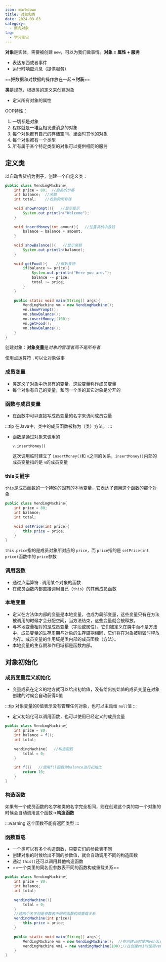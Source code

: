 ```yaml
---
icon: markdown
title: 对象和类
date: 2024-03-03
category:
  - 面向对象
tag:
  - 学习笔记
---
```

**对象**是实体，需要被创建 `new`，可以为我们做事情。**对象 = 属性 + 服务**

* 表达东西或者事件
* 运行时响应消息（提供服务）

==把数据和对数据的操作放在一起$\rightarrow$**封装**==

**类**是规范，根据类的定义来创建对象

- 定义所有对象的属性

OOP特性：

1. 一切都是对象
2. 程序就是一堆互相发送消息的对象
3. 每个对象都有自己的存储空间，里面时其他的对象
4. 每个对象都有一个类型
5. 所有属于某个特定类型的对象可以提供相同的服务

## **定义类**

以自动售货机为例子，创建一个自定义类：

```java
public class VendingMachine{
    int price = 80;  //商品的价格
    int balance;  //余额
    int total;    //收到的所有钱
  
    void showPrompt(){   //显示提示
        System.out.println("Welcome");
    }
  
    void insertMoney(int amount){   //往售货机中放钱
        balance = balance + amount;
    }
  
    void showBalance(){   //显示余额
        System.out.println(balance);
    }
  
    void getFood(){    //得到食物
        if(balance >= price){
            System.out.println("Here you are.");
            balance -= price;
            total += price;
        }
    }
  
    public static void main(String[] args){
        VendingMachine vm = new VendingMachine();
        vm.showPrompt();
        vm.showBalance();
        vm.insertMoneyj(100);
        vm.getFood();
        vm.showBalance();
    }
}
```

创建对象：**对象变量**是*对象的管理者而不是所有者*

使用点运算符 `.`可以让对象做事

### **成员变量**

- 类定义了对象中所具有的变量，这些变量称作成员变量
- 每个对象有自己的变量，和同一个类的其它对象是分开的

### **函数与成员变量**

- 在函数中可以直接写成员变量的名字来访问成员变量

:::tip
在Java中，类中的成员函数被称为（类）方法。
:::

- 函数是通过对象来调用的

  `v.insertMoney()`

  这次调用临时建立了 `insertMoney()`和 `v`之间的关系，`insertMoney()`内部的成员变量指的是 `v`的成员变量

### **this关键字**

`this`是成员函数的一个特殊的固有的本地变量，它表达了调用这个函数的那个对象

```java
public class VendingMachine{
    int price = 80;  
    int balance;  
    int total;  
  
    void setPrice(int price){
        this.price = price;   
    }
}
```

`this.price`指的是成员对象所对应的 `price`，而 `price`指的是 `setPrice(int price)`函数中的 `price`参数

### **调用函数**

- 通过点运算符 `.`调用某个对象的函数
- 在成员函数内部直接调用自己（`this`）的其他成员函数

### **本地变量**

- 定义在方法体内部的变量是本地变量，也成为局部变量，这些变量只有在方法被调用的时候才会分配空间，当方法结束，这些变量就会被释放。
- 与本地变量相对的是成员变量（字段或属性），它们被定义在类中而不是方法中，成员变量的生存周期与对象的生存周期相同，它们将在对象被销毁时释放内存。成员变量的作用域是类内部的成员函数（方法）。
- 本地变量的生存期和作用域都是函数内部。

## **对象初始化**

### **成员变量定义初始化**

- 变量成员在定义的地方就可以给出初始值，没有给出初始值的成员变量在对象创建的时候会自动获得$0$值

:::tip
对象变量的$0$值表示没有管理任何对象，也可以主动给 `null`值
:::

- 定义初始化可以调用函数，也可以使用已经定义的成员变量

```java
public class VendingMachine{
    int price = 80;  
    int balance = f();  
    int total;  
  
    vendingMachine{   //构造函数
        total = 0;
    }
  
    int f(){   //使用f()函数为balance进行初始化
        return 10;
    }
}
```

### **构造函数**

如果有一个成员函数的名字和类的名字完全相同，则在创建这个类的每一个对象的时候会自动调用这个函数$\rightarrow$**构造函数**

:::warning
这个函数不能有返回类型
:::

### **函数重载**

- 一个类可以有多个构造函数，只要它们的参数表不同
- 创建对象的时候给出不同的参数值，就会自动调用不同的构造函数
- 通过 `this()`还可以调用其他构造函数
- ==一个类里的同名但参数表不同的函数构成重载关系==

```java
public class VendingMachine{
    int price = 80;  
    int balance;  
    int total;  
  
    vendingMachine(){
        total = 0;
    }
    //这两个名字但是参数表不同的函数构成重载关系
    vendingMachine(int price){
        this.price = price;
    }
  
    public static void main(String[] args){
        VendingMachine vm = new VendingMachine();  //在创建vm时使用vendingMachine()
        vendingMachine vm1 = new vendingMachine(100);//在创建vm1时使用vendingMachine(int price)
    }
}
```
